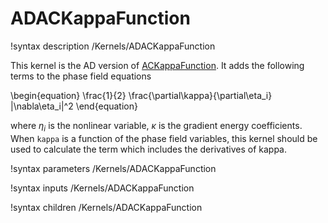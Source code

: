 # ADACKappaFunction

!syntax description /Kernels/ADACKappaFunction

This kernel is the AD version of [ACKappaFunction](\ACKappaFunction). It adds the following terms to the phase field equations

\begin{equation}
 \frac{1}{2} \frac{\partial\kappa}{\partial\eta_i}
  |\nabla\eta_i|^2
\end{equation}

where $\eta_i$ is the nonlinear variable, $\kappa$ is the gradient energy coefficients. When `kappa` is a function of the phase field variables, this kernel should be used
to calculate the term which includes the derivatives of kappa.


!syntax parameters /Kernels/ADACKappaFunction

!syntax inputs /Kernels/ADACKappaFunction

!syntax children /Kernels/ADACKappaFunction
